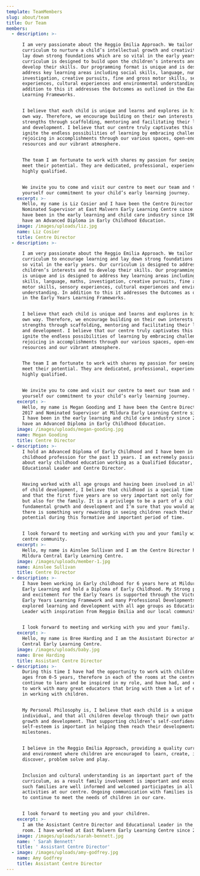 ```yaml
---
template: TeamMembers
slug: about/team
title: Our Team
members:
  - description: >-

      I am very passionate about the Reggio Emilia Approach. We tailor our
      curriculum to nurture a child’s intellectual growth and creativity, and
      lay down strong foundations which are so vital in the early years. Our
      curriculum is designed to build upon the children’s interests and to
      develop their skills. Our programming format is unique and is designed to
      address key learning areas including social skills, language, numeracy,
      investigation, creative pursuits, fine and gross motor skills, sensory
      experiences, cultural experiences and environmental understanding. In
      addition to this it addresses the Outcomes as outlined in the Early Years
      Learning Frameworks.


      I believe that each child is unique and learns and explores in his or her
      own way. Therefore, we encourage building on their own interests and
      strengths through scaffolding, mentoring and facilitating their learning
      and development. I believe that our centre truly captivates this and we
      ignite the endless possibilities of learning by embracing challenges and
      rejoicing in accomplishments through our various spaces, open-ended
      resources and our vibrant atmosphere.


      The team I am fortunate to work with shares my passion for seeing children
      meet their potential. They are dedicated, professional, experienced and
      highly qualified.


      We invite you to come and visit our centre to meet our team and to see for
      yourself our commitment to your child’s early learning journey.
    excerpt: >-
      Hello, my name is Liz Cosier and I have been the Centre Director and
      Nominated Supervisor at East Malvern Early Learning Centre since 2006. I
      have been in the early learning and child care industry since 1989 and I
      have an Advanced Diploma in Early Childhood Education.
    image: /images/uploads/liz.jpg
    name: Liz Cosier
    title: Centre Director
  - description: >-

      I am very passionate about the Reggio Emilia Approach. We tailor our
      curriculum to encourage learning and lay down strong foundations which are
      so vital in the early years. Our curriculum is designed to address the
      children’s interests and to develop their skills. Our programming format
      is unique and is designed to address key learning areas including social
      skills, language, maths, investigation, creative pursuits, fine and gross
      motor skills, sensory experiences, cultural experiences and environmental
      understanding. In addition to this it addresses the Outcomes as outlined
      in the Early Years Learning Frameworks.


      I believe that each child is unique and learns and explores in his or her
      own way. Therefore, we encourage building on their own interests and
      strengths through scaffolding, mentoring and facilitating their learning
      and development. I believe that our centre truly captivates this and we
      ignite the endless possibilities of learning by embracing challenges and
      rejoicing in accomplishments through our various spaces, open-ended
      resources and our vibrant atmosphere.


      The team I am fortunate to work with shares my passion for seeing children
      meet their potential. They are dedicated, professional, experienced and
      highly qualified.


      We invite you to come and visit our centre to meet our team and to see for
      yourself our commitment to your child’s early learning journey.
    excerpt: >-
      Hello, my name is Megan Gooding and I have been the Centre Director since
      2017 and Nominated Supervisor at Mildura Early Learning Centre since 2007.
      I have been in the early learning and child care industry since 2004 and I
      have an Advanced Diploma in Early Childhood Education.
    image: /images/uploads/megan-gooding.jpg
    name: Megan Gooding
    title: Centre Director
  - description: >-
      I hold an Advanced Diploma of Early Childhood and I have been in the early
      childhood profession for the past 13 years. I am extremely passionate
      about early childhood education working as a Qualified Educator,
      Educational Leader and Centre Director.


      Having worked with all age groups and having been involved in all aspects
      of child development, I believe that childhood is a special time of life
      and that the first five years are so very important not only for the child
      but also for the family. It is a privilege to be a part of a child’s
      fundamental growth and development and I’m sure that you would agree that
      there is something very rewarding in seeing children reach their true
      potential during this formative and important period of time.


      I look forward to meeting and working with you and your family within our
      centre community.
    excerpt: >-
      Hello, my name is Ainslee Sullivan and I am the Centre Director here at
      Mildura Central Early Learning Centre.
    image: /images/uploads/member-1.jpg
    name: Ainslee Sullivan
    title: Centre Director
  - description: >-
      I have been working in Early childhood for 6 years here at Mildura Central
      Early Learning and hold a Diploma of Early Childhood. My Strong passion
      and excitement for the Early Years is supported through the Victorian
      Early Years Learning Framework and many Professional Developments. I have
      explored learning and development with all age groups as Educational
      Leader with inspiration from Reggio Emilia and our local community.


      I look forward to meeting and working with you and your family.
    excerpt: >-
      Hello, my name is Bree Harding and I am the Assistant Director at Mildura
      Central Early Learning Centre.
    image: /images/uploads/baby.jpg
    name: Bree Harding
    title: Assistant Centre Director
  - description: >-
      During this time I have had the opportunity to work with children of all
      ages from 0-5 years, therefore in each of the rooms at the centre. I
      continue to learn and be inspired in my role, and have had, and continue
      to work with many great educators that bring with them a lot of experience
      in working with children.


      My Personal Philosophy is, I believe that each child is a unique
      individual, and that all children develop through their own pattern of
      growth and development. That supporting children’s self-confidence and
      self-esteem is important in helping them reach their developmental
      milestones.


      I believe in the Reggio Emilia Approach, providing a quality curriculum
      and environment where children are encouraged to learn, create, imagine,
      discover, problem solve and play.


      Inclusion and cultural understanding is an important part of the
      curriculum, as a result family involvement is important and encouraged, as
      such families are well informed and welcomed participates in all
      activities at our centre. Ongoing communication with families is necessary
      to continue to meet the needs of children in our care. 


      I look forward to meeting you and your children.
    excerpt: >-
      I am the Assistant Centre Director and Educational Leader in the Toddler
      room. I have worked at East Malvern Early Learning Centre since 2007.
    image: /images/uploads/sarah-bennett.jpg
    name: ' Sarah Bennett'
    title: ' Assistant Centre Director'
  - image: /images/uploads/amy-godfrey.jpg
    name: Amy Godfrey
    title: Assistant Centre Director
---
```


